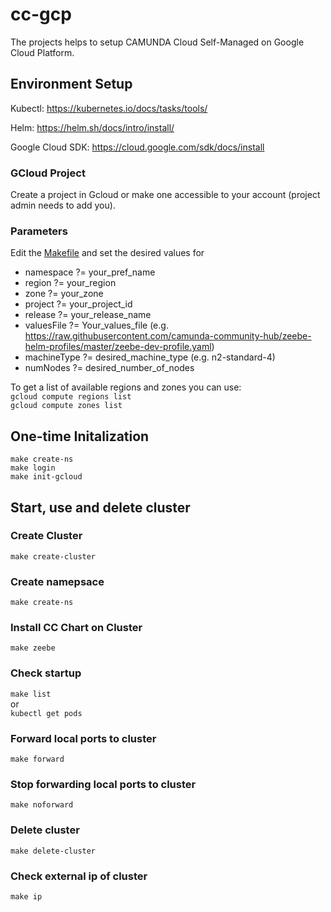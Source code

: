 # cc-gcp

The projects helps to setup CAMUNDA Cloud Self-Managed on Google Cloud Platform.


## Environment Setup

Kubectl: https://kubernetes.io/docs/tasks/tools/

Helm: https://helm.sh/docs/intro/install/

Google Cloud SDK: https://cloud.google.com/sdk/docs/install


### GCloud Project
Create a project in Gcloud or make one accessible to your account (project admin needs to add you).

### Parameters

Edit the [Makefile](/Makefile) and set the desired values for 

- namespace ?= your_pref_name   
- region ?= your_region   
- zone ?= your_zone   
- project ?= your_project_id   
- release ?= your_release_name  
- valuesFile ?= Your_values_file (e.g. https://raw.githubusercontent.com/camunda-community-hub/zeebe-helm-profiles/master/zeebe-dev-profile.yaml)  
- machineType ?= desired_machine_type (e.g. n2-standard-4)  
- numNodes ?= desired_number_of_nodes

To get a list of available regions and zones you can use:  
```gcloud compute regions list```   
```gcloud compute zones list```

## One-time Initalization
```make create-ns```  
```make login```  
```make init-gcloud```    


## Start, use and delete cluster

### Create Cluster
```make create-cluster```

### Create namepsace
```make create-ns```

### Install CC Chart on Cluster
```make zeebe```

### Check startup
```make list```  
or  
```kubectl get pods```

### Forward local ports to cluster
```make forward```

### Stop forwarding local ports to cluster
```make noforward```

### Delete cluster
```make delete-cluster```

### Check external ip of cluster
```make ip```